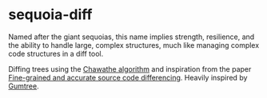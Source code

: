 # sequoia-diff

Named after the giant sequoias, this name implies strength, resilience, and the ability to handle large, complex structures, much like managing complex code structures in a diff tool.

Diffing trees using the [Chawathe algorithm](https://doi.org/10.1145/235968.233366) and inspiration from the paper [Fine-grained and accurate source code differencing](https://doi.org/10.1145/2642937.2642982). Heavily inspired by [Gumtree](https://github.com/GumTreeDiff/gumtree).
